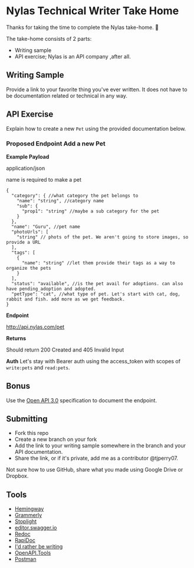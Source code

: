 # Nylas Technical Writer Take Home

Thanks for taking the time to complete the Nylas take-home. :tada:

The take-home consists of 2 parts:

* Writing sample
* API exercise; Nylas is an API company ,after all. 


## Writing Sample

Provide a link to your favorite thing you've ever written. It does not have to be documentation related or technical in any way. 


## API Exercise

Explain how to create a new `Pet` using the provided documentation below. 

### Proposed Endpoint Add a new Pet

**Example Payload**

application/json

name is required to make a pet

```text
{
  "category": { //what category the pet belongs to
    "name": "string", //category name
    "sub": {
      "prop1": "string" //maybe a sub category for the pet
    }
  },
  "name": "Guru", //pet name
  "photoUrls": [
    "string" // phots of the pet. We aren't going to store images, so provide a URL
  ],
  "tags": [
    {
      "name": "string" //let them provide their tags as a way to organize the pets
    }
  ],
  "status": "available", //is the pet avail for adoptions. can also have pending_adoption and adopted.
  "petType": "cat", //what type of pet. Let's start with cat, dog, rabbit and fish. add more as we get feedback.
}
```

**Endpoint**

http://api.nylas.com/pet


**Returns**

Should return 200 Created and 405 Invalid Input

**Auth**
Let's stay with Bearer auth using the access_token with scopes of `write:pets` and `read:pets`.


## Bonus

Use the [Open API 3.0](https://github.com/OAI/OpenAPI-Specification/blob/master/versions/3.0.0.md) specification to document the endpoint. 

## Submitting

* Fork this repo
* Create a new branch on your fork
* Add the link to your writing sample somewhere in the branch and your API documentation.
* Share the link, or if it's private, add me as a contributor @tjperry07.

Not sure how to use GitHub, share what you made using Google Drive or Dropbox. 

## Tools

* [Hemingway](http://www.hemingwayapp.com/)
* [Grammerly](https://www.grammarly.com/)
* [Stoplight](https://stoplight.io/)
* [editor.swagger.io](https://editor.swagger.io/)
* [Redoc](https://github.com/Redocly/redoc)
* [RapiDoc](https://mrin9.github.io/RapiDoc/)
* [I'd rather be writing](https://idratherbewriting.com/learnapidoc/)
* [OpenAPI.Tools](https://openapi.tools/)
* [Postman](https://www.postman.com/)